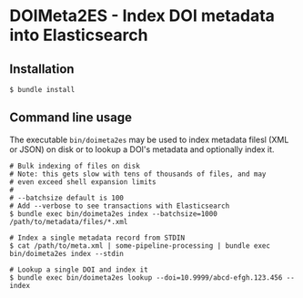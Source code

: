 # DOIMeta2ES - Index DOI metadata into Elasticsearch

## Installation
```shell
$ bundle install
```

## Command line usage
The executable `bin/doimeta2es` may be used to index metadata filesl (XML or 
JSON) on disk or to lookup a DOI's metadata and optionally index it.

```shell
# Bulk indexing of files on disk
# Note: this gets slow with tens of thousands of files, and may
# even exceed shell expansion limits
#
# --batchsize default is 100
# Add --verbose to see transactions with Elasticsearch
$ bundle exec bin/doimeta2es index --batchsize=1000 /path/to/metadata/files/*.xml

# Index a single metadata record from STDIN
$ cat /path/to/meta.xml | some-pipeline-processing | bundle exec bin/doimeta2es index --stdin

# Lookup a single DOI and index it
$ bundle exec bin/doimeta2es lookup --doi=10.9999/abcd-efgh.123.456 --index
```
